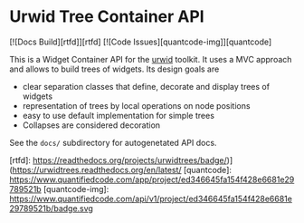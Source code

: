 Urwid Tree Container API
========================
[![Docs Build][rtfd]][rtfd]
[![Code Issues][quantcode-img]][quantcode]

This is a Widget Container API for the [urwid](http://urwid.org/) toolkit.
It uses a MVC approach and allows to build trees of widgets.
Its design goals are

* clear separation classes that define, decorate and display trees of widgets
* representation of trees by local operations on node positions
* easy to use default implementation for simple trees
* Collapses are considered decoration

See the `docs/` subdirectory for autogenetated API docs.

[rtfd]: https://readthedocs.org/projects/urwidtrees/badge/)](https://urwidtrees.readthedocs.org/en/latest/
[quantcode]: https://www.quantifiedcode.com/app/project/ed346645fa154f428e6681e29789521b
[quantcode-img]: https://www.quantifiedcode.com/api/v1/project/ed346645fa154f428e6681e29789521b/badge.svg



